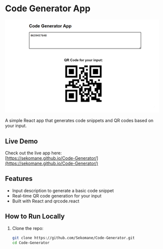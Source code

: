 # Code Generator App

![App Screenshot](app.png)

A simple React app that generates code snippets and QR codes based on your input.

## Live Demo

Check out the live app here:  
[https://sekomane.github.io/Code-Generator/](https://sekomane.github.io/Code-Generator/)

## Features

- Input description to generate a basic code snippet
- Real-time QR code generation for your input
- Built with React and qrcode.react

## How to Run Locally

1. Clone the repo:

   ```bash
   git clone https://github.com/Sekomane/Code-Generator.git
   cd Code-Generator

